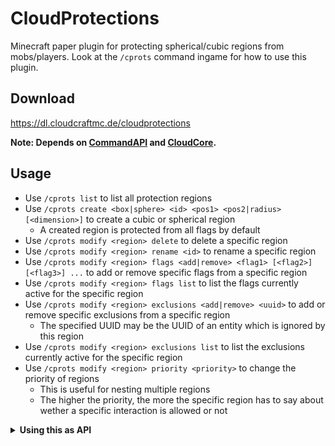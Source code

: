 # CloudProtections

Minecraft paper plugin for protecting spherical/cubic regions from mobs/players. Look at the `/cprots` command ingame
for how to use this plugin.

## Download

https://dl.cloudcraftmc.de/cloudprotections

**Note: Depends on [CommandAPI](https://commandapi.jorel.dev/)
and [CloudCore](https://github.com/CloudCraftProjects/CloudCore/).**

## Usage

- Use `/cprots list` to list all protection regions
- Use `/cprots create <box|sphere> <id> <pos1> <pos2|radius> [<dimension>]` to create a cubic or spherical region
    - A created region is protected from all flags by default
- Use `/cprots modify <region> delete` to delete a specific region
- Use `/cprots modify <region> rename <id>` to rename a specific region
- Use `/cprots modify <region> flags <add|remove> <flag1> [<flag2>] [<flag3>] ...` to add or remove specific flags from a specific region
- Use `/cprots modify <region> flags list` to list the flags currently active for the specific region
- Use `/cprots modify <region> exclusions <add|remove> <uuid>` to add or remove specific exclusions from a specific region
    - The specified UUID may be the UUID of an entity which is ignored by this region
- Use `/cprots modify <region> exclusions list` to list the exclusions currently active for the specific region
- Use `/cprots modify <region> priority <priority>` to change the priority of regions
    - This is useful for nesting multiple regions
    - The higher the priority, the more the specific region has to say about wether a specific interaction is allowed or not

<details>
<summary><strong>Using this as API</strong></summary>

### Dependency

Add the following to your `build.gradle.kts`:

```kotlin
repositories {
    maven("https://repo.cloudcraftmc.de/releases/")
}

dependencies {
    compileOnly("dev.booky:cloudprotections:1.0.5-SNAPSHOT")
}
```

### Usage

You can get the `ProtectionsManager` instance using bukkit's `ServicesManager`. For updating regions
use `ProtectionsManager#updateRegions`. This instantly saves the updated regions to file. Creating a new region
can be done using `new ProtectionRegion`. Exclusions and region flags are modifiable, the area, id and priority is not
modifiable.

</details>
